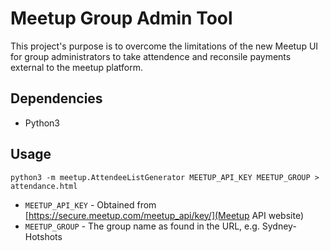 # Meetup Group Admin Tool

This project's purpose is to overcome the limitations of the new Meetup UI for group administrators to take attendence and reconsile payments external to the meetup platform.

## Dependencies

* Python3

## Usage
```
python3 -m meetup.AttendeeListGenerator MEETUP_API_KEY MEETUP_GROUP > attendance.html
```
* `MEETUP_API_KEY`  - Obtained from [https://secure.meetup.com/meetup_api/key/](Meetup API website)
* `MEETUP_GROUP` - The group name as found in the URL, e.g. Sydney-Hotshots